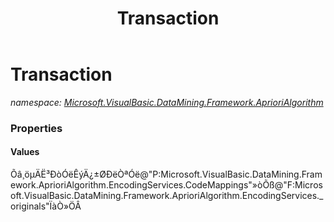 ﻿---
title: Transaction
---

# Transaction
_namespace: [Microsoft.VisualBasic.DataMining.Framework.AprioriAlgorithm](N-Microsoft.VisualBasic.DataMining.Framework.AprioriAlgorithm.html)_





### Properties

#### Values
Õâ¸öµÄË³ÐòÓëÊýÄ¿±ØÐëÒªÓë@"P:Microsoft.VisualBasic.DataMining.Framework.AprioriAlgorithm.EncodingServices.CodeMappings"»òÕß@"F:Microsoft.VisualBasic.DataMining.Framework.AprioriAlgorithm.EncodingServices._originals"ÏàÒ»ÖÂ

